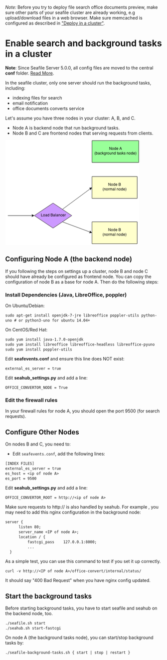 *Note:* Before you try to deploy file search office documents preview, make sure other parts of your seafile cluster are already working, e.g upload/download files in a web browser. Make sure memcached is configured as described in ["Deploy in a cluster"](./deploy_in_a_cluster.md).

# Enable search and background tasks in a cluster

**Note**: Since Seafile Server 5.0.0, all config files are moved to the central **conf** folder. [Read More](../deploy/new_directory_layout_5_0_0.md).

In the seafile cluster, only one server should run the background tasks, including:

- indexing files for search
- email notification
- office documents converts service

Let's assume you have three nodes in your cluster: A, B, and C.

* Node A is backend node that run background tasks.
* Node B and C are frontend nodes that serving requests from clients.

![cluster-nodes](../images/cluster-nodes.png)


## Configuring Node A (the backend node)

If you following the steps on settings up a cluster, node B and node C should have already be configured as frontend node. You can copy the configuration of node B as a base for node A. Then do the following steps:

### Install Dependencies (Java, LibreOffice, poppler)

On Ubuntu/Debian:
```
sudo apt-get install openjdk-7-jre libreoffice poppler-utils python-uno # or python3-uno for ubuntu 14.04+
```

On CentOS/Red Hat:
```
sudo yum install java-1.7.0-openjdk
sudo yum install libreoffice libreoffice-headless libreoffice-pyuno
sudo yum install poppler-utils
```


Edit **seafevents.conf** and ensure this line does NOT exist:

```
external_es_server = true
```

Edit **seahub_settings.py** and add a line:

```
OFFICE_CONVERTOR_NODE = True
```

### Edit the firewall rules

In your firewall rules for node A, you should open the port 9500 (for search requests).

## Configure Other Nodes

On nodes B and C, you need to:

* Edit `seafevents.conf`, add the following lines:
```
[INDEX FILES]
external_es_server = true
es_host = <ip of node A>
es_port = 9500
```

Edit **seahub_settings.py** and add a line:

```
OFFICE_CONVERTOR_ROOT = http://<ip of node A>
```

Make sure requests to http://<ip of node A> is also handled by seahub. For example , you may need to add this nginx configuration in the background node:

```
server {
      listen 80;
      server_name <IP of node A>;
      location / {
          fastcgi_pass    127.0.0.1:8000;
          ...
  }
```

As a simple test, you can use this command to test if you set it up correctly.

```
curl -v http://<IP of node A>/office-convert/internal/status/
```

It should say "400 Bad Request" when you have nginx config updated.


## Start the background tasks

Before starting background tasks, you have to start seafile and seahub on the backend node, too.

```
./seafile.sh start
./seahub.sh start-fastcgi
```

On node A (the background tasks node), you can start/stop background tasks by:

```
./seafile-background-tasks.sh { start | stop | restart }
```
